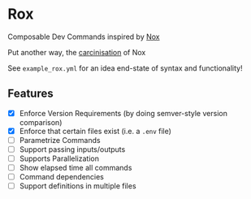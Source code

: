 # Rox

Composable Dev Commands inspired by [Nox](https://nox.thea.codes/en/stable/)

Put another way, the [carcinisation](https://en.wikipedia.org//wiki/Carcinisation) of Nox

See `example_rox.yml` for an idea end-state of syntax and functionality!

## Features

- [x] Enforce Version Requirements (by doing semver-style version comparison)
- [x] Enforce that certain files exist (i.e. a `.env` file)
- [ ] Parametrize Commands
- [ ] Support passing inputs/outputs
- [ ] Supports Parallelization
- [ ] Show elapsed time all commands
- [ ] Command dependencies
- [ ] Support definitions in multiple files
